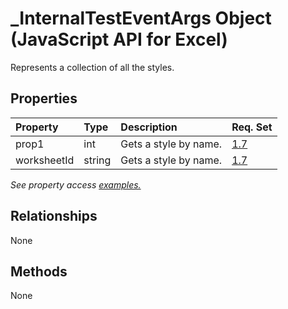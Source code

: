 # _InternalTestEventArgs Object (JavaScript API for Excel)

Represents a collection of all the styles.

## Properties

| Property	   | Type	|Description| Req. Set|
|:---------------|:--------|:----------|:----|
|prop1|int|Gets a style by name.|[1.7](../requirement-sets/excel-api-requirement-sets.md)|
|worksheetId|string|Gets a style by name.|[1.7](../requirement-sets/excel-api-requirement-sets.md)|

_See property access [examples.](#property-access-examples)_

## Relationships
None


## Methods
None


